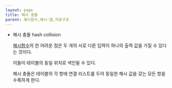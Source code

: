 ```yaml
---
layout: page
title: 해시 충돌
parent: 해시함수,해시-맵,자료구조
---
```



- 해시 충돌 hash collision
    
    [해시함수](해시함수.html)의 한 어려운 점은 두 개의 서로 다른 입력이 하나의 출력 값을 가질 수 있다는 것이다.
    
    이들이 테이블의 동일 위치로 색인될 수 있다.
    
    해시 충돌은 테이블의 각 항에 연결 리스트를 두어 동일한 해시 값을 갖는 모든 항을 수록하게 한다.